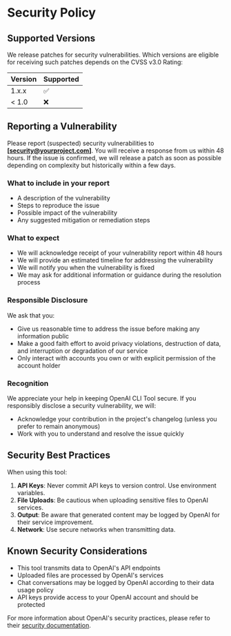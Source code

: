 # Security Policy

## Supported Versions

We release patches for security vulnerabilities. Which versions are eligible for receiving such patches depends on the CVSS v3.0 Rating:

| Version | Supported          |
| ------- | ------------------ |
| 1.x.x   | :white_check_mark: |
| < 1.0   | :x:                |

## Reporting a Vulnerability

Please report (suspected) security vulnerabilities to **[security@yourproject.com]**. You will receive a response from us within 48 hours. If the issue is confirmed, we will release a patch as soon as possible depending on complexity but historically within a few days.

### What to include in your report

- A description of the vulnerability
- Steps to reproduce the issue
- Possible impact of the vulnerability
- Any suggested mitigation or remediation steps

### What to expect

- We will acknowledge receipt of your vulnerability report within 48 hours
- We will provide an estimated timeline for addressing the vulnerability
- We will notify you when the vulnerability is fixed
- We may ask for additional information or guidance during the resolution process

### Responsible Disclosure

We ask that you:

- Give us reasonable time to address the issue before making any information public
- Make a good faith effort to avoid privacy violations, destruction of data, and interruption or degradation of our service
- Only interact with accounts you own or with explicit permission of the account holder

### Recognition

We appreciate your help in keeping OpenAI CLI Tool secure. If you responsibly disclose a security vulnerability, we will:

- Acknowledge your contribution in the project's changelog (unless you prefer to remain anonymous)
- Work with you to understand and resolve the issue quickly

## Security Best Practices

When using this tool:

1. **API Keys**: Never commit API keys to version control. Use environment variables.
2. **File Uploads**: Be cautious when uploading sensitive files to OpenAI services.
3. **Output**: Be aware that generated content may be logged by OpenAI for their service improvement.
4. **Network**: Use secure networks when transmitting data.

## Known Security Considerations

- This tool transmits data to OpenAI's API endpoints
- Uploaded files are processed by OpenAI's services
- Chat conversations may be logged by OpenAI according to their data usage policy
- API keys provide access to your OpenAI account and should be protected

For more information about OpenAI's security practices, please refer to their [security documentation](https://platform.openai.com/docs/guides/safety-best-practices).
